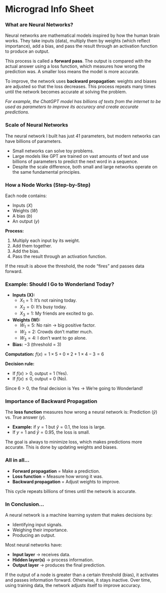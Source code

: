 # Micrograd Info Sheet

### What are Neural Networks?
Neural networks are mathematical models inspired by how the human brain works. They take inputs (data), multiply them by weights (which reflect importance), add a bias, and pass the result through an activation function to produce an output.

This process is called a **forward pass**. The output is compared with the actual answer using a loss function, which measures how wrong the prediction was. A smaller loss means the model is more accurate.

To improve, the network uses **backward propagation**: weights and biases are adjusted so that the loss decreases. This process repeats many times until the network becomes accurate at solving the problem.

*For example, the ChatGPT model has billions of texts from the internet to be used as parameters to improve its accuracy and create accurate predictions.*


### Scale of Neural Networks
The neural network I built has just 41 parameters, but modern networks can have billions of parameters.
* Small networks can solve toy problems.
* Large models like GPT are trained on vast amounts of text and use billions of parameters to predict the next word in a sequence.
* Despite the scale difference, both small and large networks operate on the same fundamental principles.

### How a Node Works (Step-by-Step)
Each node contains:
* Inputs ($X$)
* Weights ($W$)
* A bias ($b$)
* An output ($y$)

**Process:**
1.  Multiply each input by its weight.
2.  Add them together.
3.  Add the bias.
4.  Pass the result through an activation function.

If the result is above the threshold, the node “fires” and passes data forward.

### Example: Should I Go to Wonderland Today?
* **Inputs (X):**
    * $X_1 = 1$: It’s not raining today.
    * $X_2 = 0$: It’s busy today.
    * $X_3 = 1$: My friends are excited to go.
* **Weights (W):**
    * $W_1 = 5$: No rain → big positive factor.
    * $W_2 = 2$: Crowds don’t matter much.
    * $W_3 = 4$: I don’t want to go alone.
* **Bias:** $-3$ (threshold = 3)

**Computation:**
$f(x) = 1 \times 5 + 0 \times 2 + 1 \times 4 - 3 = 6$

**Decision rule:**
* If $f(x) > 0$, output = 1 (Yes).
* If $f(x) \le 0$, output = 0 (No).

Since $6>0$, the final decision is Yes → We’re going to Wonderland!


### Importance of Backward Propagation
The **loss function** measures how wrong a neural network is:
Prediction ($\hat{y}$) vs. True answer ($y$).
* **Example:** if $y=1$ but $\hat{y}=0.1$, the loss is large.
* If $y=1$ and $\hat{y}=0.95$, the loss is small.

The goal is always to minimize loss, which makes predictions more accurate. This is done by updating weights and biases.


### All in all…
* **Forward propagation** = Make a prediction.
* **Loss function** = Measure how wrong it was.
* **Backward propagation** = Adjust weights to improve.

This cycle repeats billions of times until the network is accurate.

### In Conclusion…
A neural network is a machine learning system that makes decisions by:
* Identifying input signals.
* Weighing their importance.
* Producing an output.

Most neural networks have:
* **Input layer** → receives data.
* **Hidden layer(s)** → process information.
* **Output layer** → produces the final prediction.

If the output of a node is greater than a certain threshold (bias), it activates and passes information forward. Otherwise, it stays inactive. Over time, using training data, the network adjusts itself to improve accuracy.




